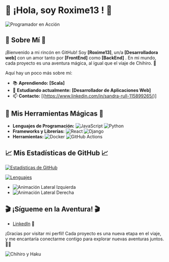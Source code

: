 # 🌟 **¡Hola, soy Roxime13  !** 🌟

![Programador en Acción](https://media.giphy.com/media/3o6Zt5PjI3VvA8b7XG/giphy.gif)

## 🌈 **Sobre Mí** 🌈

¡Bienvenido a mi rincón en GitHub! Soy **[Roxime13]**, un/a **[Desarrolladora web]** con un amor tanto por **[FrontEnd]** como **[BackEnd]** . En mi mundo, cada proyecto es una aventura mágica, al igual que el viaje de Chihiro. 🌟

Aquí hay un poco más sobre mí:

- 📚 **Aprendiendo:** **[Scala]**
- 💬 **Estudiando actualmente:** **[Desarrollador de Aplicaciones Web]**
- 📫 **Contacto:** [(https://www.linkedin.com/in/sandra-rull-115899265/)] 

## 🎨 **Mis Herramientas Mágicas** 🎨

- **Lenguajes de Programación:** ![JavaScript](https://img.shields.io/badge/JavaScript-F7DF1C?style=flat&logo=javascript&logoColor=000000) ![Python](https://img.shields.io/badge/Python-3776AB?style=flat&logo=python&logoColor=ffffff)
- **Frameworks y Librerías:** ![React](https://img.shields.io/badge/React-61DAFB?style=flat&logo=react&logoColor=000000) ![Django](https://img.shields.io/badge/Django-092E20?style=flat&logo=django&logoColor=ffffff)
- **Herramientas:** ![Docker](https://img.shields.io/badge/Docker-2496ED?style=flat&logo=docker&logoColor=ffffff) ![GitHub Actions](https://img.shields.io/badge/GitHub_Actions-2088FF?style=flat&logo=github-actions&logoColor=ffffff)

## 📈 **Mis Estadísticas de GitHub** 📈

[![Estadísticas de GitHub](https://github-readme-stats.vercel.app/api?username=Roxime13&show_icons=true&hide_title=true&hide=prs&count_private=true&include_all_commits=true)](https://github.com/Roxime13)

[![Lenguajes](https://github-readme-stats.vercel.app/api/top-langs/?username=Roxime13&layout=compact)](https://github.com/Roxime13)


- ![Animación Lateral Izquierda](https://media.giphy.com/media/26uf6nyCThWZPrPsc/giphy.gif) 
- ![Animación Lateral Derecha](https://media.giphy.com/media/3o6Zt5PjI3VvA8b7XG/giphy.gif) 

## 🎬 **¡Sígueme en la Aventura!** 🎬

- [LinkedIn]((https://www.linkedin.com/in/sandra-rull-115899265/)) 💼

¡Gracias por visitar mi perfil! Cada proyecto es una nueva etapa en el viaje, y me encantaría conectarme contigo para explorar nuevas aventuras juntos. 🌟✨

![Chihiro y Haku]([https://media.giphy.com/media/l0HlHqz1CzIV7sbO4/giphy.gif](https://www.google.es/url?sa=i&url=https%3A%2F%2Fwww.lapausadelrender.com%2Fanimacion%2Fmi-vecino-miyazaki%2F&psig=AOvVaw2ov4sQxEDfLT_ZLNaQ3CW8&ust=1722340650828000&source=images&cd=vfe&opi=89978449&ved=0CA4QjRxqFwoTCJCMr4mZzIcDFQAAAAAdAAAAABAE))

